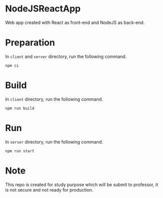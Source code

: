 # NodeJSReactApp
Web app created with React as front-end and NodeJS as back-end.

# Preparation
In `client` and `server` directory, run the following command.
```
npm ci
```
# Build
In `client` directory, run the following command.
```
npm run build
```

# Run
In `server` directory, run the following command.
```
npm run start
```

# Note
This repo is created for study purpose which will be submit to professor, it is not secure and not ready for production.
